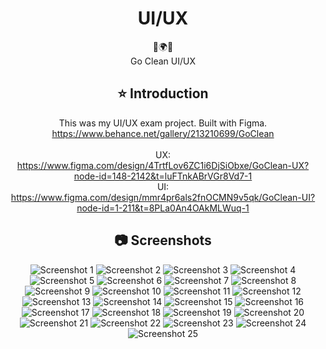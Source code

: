 <div align="center">
<h1 align="center">UI/UX</h1>
 🌳🌍🌳
  <br/>
Go Clean UI/UX 

## ⭐️  Introduction

This was my UI/UX exam project. Built with Figma.
  <br/>
https://www.behance.net/gallery/213210699/GoClean
  <br/>
    <br/>
UX:
  <br/>
https://www.figma.com/design/4TrtfLov6ZC1i6DjSiObxe/GoClean-UX?node-id=148-2142&t=luFTnkABrVGr8Vd7-1
  <br/>
  UI:
    <br/>
    https://www.figma.com/design/mmr4pr6als2fnOCMN9v5qk/GoClean-UI?node-id=1-211&t=8PLa0An4OAkMLWuq-1

  
## 📷 Screenshots


![Screenshot 1](https://github.com/user-attachments/assets/4c1de340-6574-46c5-93e7-ce37db57a599)
![Screenshot 2](https://github.com/user-attachments/assets/9e11ad4c-47ce-4fd3-ab92-74517488bb63)
![Screenshot 3](https://github.com/user-attachments/assets/5d5cc369-1c04-482b-8456-7b0baa813813)
![Screenshot 4](https://github.com/user-attachments/assets/a2e4afe5-62e5-4b5a-a04a-c5c63cc65d5b)
![Screenshot 5](https://github.com/user-attachments/assets/76bab57b-6d86-4f56-bd41-927d51293fc4)
![Screenshot 6](https://github.com/user-attachments/assets/97e2b78d-5e49-4416-ab77-edb1d5654f9a)
![Screenshot 7](https://github.com/user-attachments/assets/6b63a7a9-15b5-48c5-a0b2-7b2740361ee1)
![Screenshot 8](https://github.com/user-attachments/assets/4c8e9eda-cddd-4af4-a81e-41ae97e24910)
![Screenshot 9](https://github.com/user-attachments/assets/492e899b-8f72-45aa-85d3-9e49e1c42fc3)
![Screenshot 10](https://github.com/user-attachments/assets/068daeab-4afc-4e2c-921e-2cdfe4dd4e7d)
![Screenshot 11](https://github.com/user-attachments/assets/1735547f-7458-45ac-9b0b-c05330e8bc47)
![Screenshot 12](https://github.com/user-attachments/assets/dcf57bf2-73cc-4583-8c19-c39b3466d39a)
![Screenshot 13](https://github.com/user-attachments/assets/cc079661-9711-47ea-b4ba-720fca6b63db)
![Screenshot 14](https://github.com/user-attachments/assets/7293d80b-eaf0-4e8d-8422-ce48d79e7e91)
![Screenshot 15](https://github.com/user-attachments/assets/163b209a-df1b-45e7-931f-12d06d7ab7fb)
![Screenshot 16](https://github.com/user-attachments/assets/decb9d98-38e0-4f68-8581-d00f3ad000a7)
![Screenshot 17](https://github.com/user-attachments/assets/284c10ec-74c6-4200-b4e4-b3600e4e3ac0)
![Screenshot 18](https://github.com/user-attachments/assets/495f9049-4c4c-48f2-ba59-4c24fbb9e26f)
![Screenshot 19](https://github.com/user-attachments/assets/ffc11820-76a0-4f60-b5be-9e7f338c5634)
![Screenshot 20](https://github.com/user-attachments/assets/0dda17bf-2c83-46ff-b70d-b0562a61f432)
![Screenshot 21](https://github.com/user-attachments/assets/f7f17c5d-b372-47a4-b435-6930ef294be3)
![Screenshot 22](https://github.com/user-attachments/assets/16ddb4c3-658b-45ed-a051-a3786075e1c0)
![Screenshot 23](https://github.com/user-attachments/assets/c880e222-9337-4ab5-af94-f6d1192cde06)
![Screenshot 24](https://github.com/user-attachments/assets/2f31c12b-9e17-403e-87ab-7f4cd4af3289)
![Screenshot 25](https://github.com/user-attachments/assets/d24669ce-b655-44be-8410-3adecdcd5a9f)

</div>
